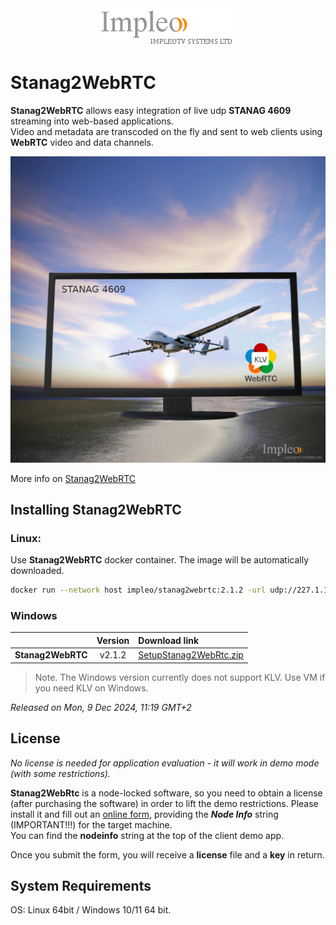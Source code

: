 
<div align="center">
  <a >
    <img src="images/impleo_logo.png" alt="Logo" >
  </a>
</div>

# Stanag2WebRTC

**Stanag2WebRTC** allows easy integration of live udp **STANAG 4609** streaming into web-based applications.  
Video and metadata are transcoded on the fly and sent to web clients using **WebRTC** video and data channels. 


![Stanag2WebRTC](images/uavscreen.jpg)

More info on [Stanag2WebRTC](https://impleotv.com/content/stanag2webrtc/help/index.html)


## Installing Stanag2WebRTC


### Linux:

Use **Stanag2WebRTC** docker container. The image will be automatically downloaded.  
```bash
docker run --network host impleo/stanag2webrtc:2.1.2 -url udp://227.1.1.1:30120
```


### Windows

|          | Version             | Download link                                                           | 
|:---------|:-------------------:|:------------------------------------------------------------------------|
| **Stanag2WebRTC** |  v2.1.2 | [SetupStanag2WebRtc.zip](https://github.com/impleotv/stanag2webrtc-release/releases/latest/download/SetupStanag2WebRtc.zip) | 

> Note. The Windows version currently does not support KLV. Use VM if you need KLV on Windows.


*Released on Mon, 9 Dec 2024, 11:19 GMT+2*


## License

*No license is needed for application evaluation - it will work in demo mode (with some restrictions).*

**Stanag2WebRtc** is a node-locked software, so you need to obtain a license (after purchasing the software) in order to lift the demo restrictions. Please install it and fill out an [online form](https://docs.google.com/forms/d/e/1FAIpQLSd_XW6bDsFce1G1cpds4gMQNlwNax0CvkWzcMbscxZ5rLaIbA/viewform), providing the ***Node Info*** string (IMPORTANT!!!) for the target machine.  
You can find the **nodeinfo** string at the top of the client demo app.

Once you submit the form, you will receive a **license** file and a **key** in return.

## System Requirements

OS: Linux 64bit / Windows 10/11 64 bit.

